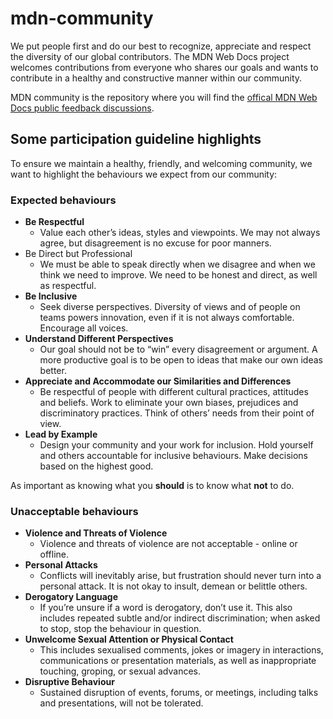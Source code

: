 # mdn-community

We put people first and do our best to recognize, appreciate and respect the diversity of our global contributors. The MDN Web Docs project welcomes contributions from everyone who shares our goals and wants to contribute in a healthy and constructive manner within our community.

MDN community is the repository where you will find the [offical MDN Web Docs public feedback discussions](https://github.com/mdn/mdn-community/discussions).

## Some participation guideline highlights

To ensure we maintain a healthy, friendly, and welcoming community, we want to highlight the behaviours we expect from our community:

### Expected behaviours

* **Be Respectful**
    * Value each other’s ideas, styles and viewpoints. We may not always agree, but disagreement is no excuse for poor manners. 
* Be Direct but Professional
    * We must be able to speak directly when we disagree and when we think we need to improve. We need to be honest and direct, as well as respectful.
* **Be Inclusive**
    * Seek diverse perspectives. Diversity of views and of people on teams powers innovation, even if it is not always comfortable. Encourage all voices.
* **Understand Different Perspectives**
    * Our goal should not be to “win” every disagreement or argument. A more productive goal is to be open to ideas that make our own ideas better.
* **Appreciate and Accommodate our Similarities and Differences**
    * Be respectful of people with different cultural practices, attitudes and beliefs. Work to eliminate your own biases, prejudices and discriminatory practices. Think of others’ needs from their point of view.
* **Lead by Example**
    * Design your community and your work for inclusion. Hold yourself and others accountable for inclusive behaviours. Make decisions based on the highest good.

As important as knowing what you **should** is to know what **not** to do.

### Unacceptable behaviours

* **Violence and Threats of Violence**
    * Violence and threats of violence are not acceptable - online or offline.
* **Personal Attacks**
    * Conflicts will inevitably arise, but frustration should never turn into a personal attack. It is not okay to insult, demean or belittle others.
* **Derogatory Language**
    * If you’re unsure if a word is derogatory, don’t use it. This also includes repeated subtle and/or indirect discrimination; when asked to stop, stop the behaviour in question.
* **Unwelcome Sexual Attention or Physical Contact**
    * This includes sexualised comments, jokes or imagery in interactions, communications or presentation materials, as well as inappropriate touching, groping, or sexual advances.
* **Disruptive Behaviour**
    * Sustained disruption of events, forums, or meetings, including talks and presentations, will not be tolerated.

